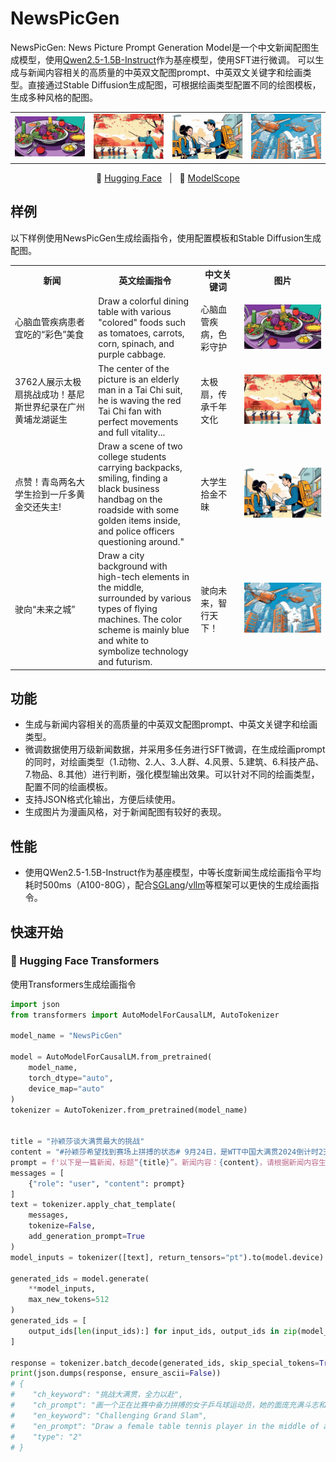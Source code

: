 # NewsPicGen

NewsPicGen: News Picture Prompt Generation Model是一个中文新闻配图生成模型，使用[Qwen2.5-1.5B-Instruct](https://huggingface.co/Qwen/Qwen2.5-1.5B-Instruct)作为基座模型，使用SFT进行微调。
可以生成与新闻内容相关的高质量的中英双文配图prompt、中英双文关键字和绘画类型。直接通过Stable Diffusion生成配图，可根据绘画类型配置不同的绘图模板，生成多种风格的配图。

<table>
    <tr>
        <td>
            <img src="images/081800-fab7cae0-0426-4bf3-9221-9c5dee992caf-3998970961.png" alt="" style="zoom:50%;" />
        </td>
        <td>
            <img src="images/093033-278f8bc6-b333-4dea-bdd6-87b9ba480217-1377011191.png" alt="" style="zoom:50%;" />
        </td>
        <td>
            <img src="images/093729-ec593819-c510-43f4-bffe-5645849898e3-717896971.png" alt="" style="zoom:50%;" />
        </td>
        <td>
            <img src="images/093930-171781b5-c41e-44f2-94dd-adb7d324b7db-1838043457.png" alt="" style="zoom:50%;" />
        </td>
    </tr>
</table>

<p align="center">
        🤗 <a href="https://huggingface.co/blacker521/NewsPicGen/">Hugging Face</a>&nbsp&nbsp | &nbsp&nbsp🤖 <a href="https://modelscope.cn/models/blacker521/NewsPicGen">ModelScope</a>
</p>

## 样例

以下样例使用NewsPicGen生成绘画指令，使用配置模板和Stable Diffusion生成配图。
<!--  -->
<table>
    <tr>
        <th>新闻</th>
        <th style="width: 150px;">英文绘画指令</th>
        <th>中文关键词</th>
        <th>图片</th>
    </tr>
    <tr>
        <td>心脑血管疾病患者宜吃的“彩色”美食</td>
        <td>Draw a colorful dining table with various "colored" foods such as tomatoes, carrots, corn, spinach, and purple cabbage.</td>
        <td>心脑血管疾病，色彩守护</td>
        <td><img src="images/081800-fab7cae0-0426-4bf3-9221-9c5dee992caf-3998970961.png" alt="" style="zoom:50%;" /></td>
    </tr>
    <tr>
        <td>3762人展示太极扇挑战成功！基尼斯世界纪录在广州黄埔龙湖诞生</td>
        <td>The center of the picture is an elderly man in a Tai Chi suit, he is waving the red Tai Chi fan with perfect movements and full vitality...</td>
        <td>太极扇，传承千年文化</td>
        <td><img src="images/093033-278f8bc6-b333-4dea-bdd6-87b9ba480217-1377011191.png" alt="" style="zoom:50%;" /></td>
    </tr>
    <tr>
        <td>点赞！青岛两名大学生捡到一斤多黄金交还失主!</td>
        <td>Draw a scene of two college students carrying backpacks, smiling, finding a black business handbag on the roadside with some golden items inside, and police officers questioning around."</td>
        <td>大学生拾金不昧</td>
        <td><img src="images/093729-ec593819-c510-43f4-bffe-5645849898e3-717896971.png" alt="" style="zoom:50%;" /></td>
    </tr>
    <tr>
        <td>驶向“未来之城”</td>
        <td>Draw a city background with high-tech elements in the middle, surrounded by various types of flying machines. The color scheme is mainly blue and white to symbolize technology and futurism.</td>
        <td>驶向未来，智行天下！</td>
        <td><img src="images/093930-171781b5-c41e-44f2-94dd-adb7d324b7db-1838043457.png" alt="" style="zoom:50%;" /></td>
    </tr>
</table>

## 功能 
- 生成与新闻内容相关的高质量的中英双文配图prompt、中英文关键字和绘画类型。
- 微调数据使用万级新闻数据，并采用多任务进行SFT微调，在生成绘画prompt的同时，对绘画类型（1.动物、2.人、3.人群、4.风景、5.建筑、6.科技产品、7.物品、8.其他）进行判断，强化模型输出效果。可以针对不同的绘画类型，配置不同的绘画模板。
- 支持JSON格式化输出，方便后续使用。
- 生成图片为漫画风格，对于新闻配图有较好的表现。
## 性能

- 使用QWen2.5-1.5B-Instruct作为基座模型，中等长度新闻生成绘画指令平均耗时500ms（A100-80G），配合[SGLang](https://github.com/modelscope/sglang)/[vllm](https://github.com/vllm-project/vllm)等框架可以更快的生成绘画指令。

## 快速开始

### 🤗 Hugging Face Transformers

使用Transformers生成绘画指令

```python
import json
from transformers import AutoModelForCausalLM, AutoTokenizer

model_name = "NewsPicGen"

model = AutoModelForCausalLM.from_pretrained(
    model_name,
    torch_dtype="auto",
    device_map="auto"
)
tokenizer = AutoTokenizer.from_pretrained(model_name)


title = "孙颖莎谈大满贯最大的挑战"
content = "#孙颖莎希望找到赛场上拼搏的状态# 9月24日，是WTT中国大满贯2024倒计时2天，球员@孙颖莎 接受专访。孙颖莎在采访中谈及大满贯中最大的挑战，她表示大满贯已经是很顶尖的赛事水平了，所以每场球都会有挑战，希望自己能找到积极专注的在赛场上拼搏的状态。"
prompt = f'以下是一篇新闻，标题“{title}”。新闻内容：{content}，请根据新闻内容生成绘画指令，图片要符合新闻内容，并且有创意。'
messages = [
    {"role": "user", "content": prompt}
]
text = tokenizer.apply_chat_template(
    messages,
    tokenize=False,
    add_generation_prompt=True
)
model_inputs = tokenizer([text], return_tensors="pt").to(model.device)

generated_ids = model.generate(
    **model_inputs,
    max_new_tokens=512
)
generated_ids = [
    output_ids[len(input_ids):] for input_ids, output_ids in zip(model_inputs.input_ids, generated_ids)
]

response = tokenizer.batch_decode(generated_ids, skip_special_tokens=True)[0]
print(json.dumps(response, ensure_ascii=False))
# {
#    "ch_keyword": "挑战大满贯，全力以赴",
#    "ch_prompt": "画一个正在比赛中奋力拼搏的女子乒乓球运动员，她的面庞充满斗志和决心，手中握着乒乓球拍，眼睛紧盯着对手，背景为观众席上的欢呼声。",
#    "en_keyword": "Challenging Grand Slam",
#    "en_prompt": "Draw a female table tennis player in the middle of an intense match, her face filled with determination and resolve, holding a ping pong paddle in her hand, staring at her opponent closely, and the cheering from the audience in the background.",
#    "type": "2"
# }
```